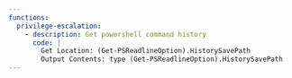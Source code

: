 ```yaml
---
functions:
  privilege-escalation:
    - description: Get powershell command history
      code: |
        Get Location: (Get-PSReadlineOption).HistorySavePath
        Output Contents: type (Get-PSReadlineOption).HistorySavePath
---
```

